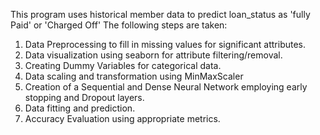 This program uses historical member data to predict loan_status as 'fully Paid' or 'Charged Off'
The following steps are taken:

1. Data Preprocessing to fill in missing values for significant attributes.
2. Data visualization using seaborn for attribute filtering/removal.
3. Creating Dummy Variables for categorical data.
4. Data scaling and transformation using MinMaxScaler
5. Creation of a Sequential and Dense Neural Network employing early stopping and Dropout layers.
6. Data fitting and prediction.
7. Accuracy Evaluation using appropriate metrics.

